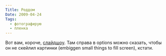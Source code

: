 ```yaml
---
Title: Роддом
Date: 2009-04-24
Tags:
  - фотографирую
  - пленка
---
```


Вот вам, короче, [слайдшоу](http://www.flickr.com/photos/alexeypegov/sets/72157617252703246/show/). Там справа в options можно сказать, чтобы он не скейлил картинки (embiggen small things to fill screen), кстати.